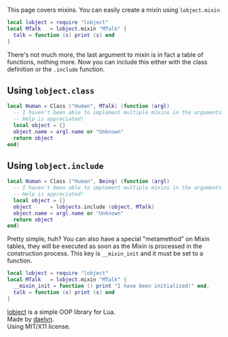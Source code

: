 This page covers mixins.
You can easily create a mixin using `lobject.mixin`
```lua
local lobject = require "lobject"
local MTalk   = lobject.mixin "MTalk" {
  talk = function (s) print (s) end
}
```
There's not much more, the last argument to mixin is in fact a table of functions, nothing more.
Now you can include this either with the class definition or the `.include` function.
## Using `lobject.class`
```lua
local Human = Class ("Human", MTalk) (function (argl)
  -- I haven't been able to implement multiple mixins in the arguments
  -- Help is appreciated!
  local object = {}
  object.name = argl.name or "Unknown"
  return object
end)
```
## Using `lobject.include`
```lua
local Human = Class ("Human", Being) (function (argl)
  -- I haven't been able to implement multiple mixins in the arguments
  -- Help is appreciated!
  local object = {}
  object      = lobjects.include (object, MTalk)
  object.name = argl.name or "Unknown"
  return object
end)
```
Pretty simple, huh?
You can also have a special "metamethod" on Mixin tables, they will be executed as soon as the Mixin is processed in the construction process. This key is `__mixin_init` and it must be set to a function.
```lua
local lobject = require "lobject"
local MTalk   = lobject.mixin "MTalk" {
  __mixin_init = function () print "I have been initialized!" end,
  talk = function (s) print (s) end
}
```

[lobject](http://me.daelvn.ga/lobject) is a simple OOP library for Lua.  
Made by [daelvn](http://me.daelvn.ga).  
Using MIT/X11 license.  
